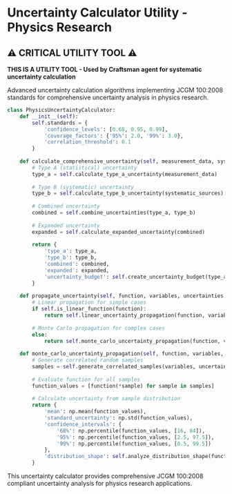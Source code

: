 # Uncertainty Calculator Utility - Physics Research

## ⚠️ CRITICAL UTILITY TOOL ⚠️

**THIS IS A UTILITY TOOL - Used by Craftsman agent for systematic uncertainty calculation**

Advanced uncertainty calculation algorithms implementing JCGM 100:2008 standards for comprehensive uncertainty analysis in physics research.

```python
class PhysicsUncertaintyCalculator:
    def __init__(self):
        self.standards = {
            'confidence_levels': [0.68, 0.95, 0.99],
            'coverage_factors': {'95%': 2.0, '99%': 3.0},
            'correlation_threshold': 0.1
        }
        
    def calculate_comprehensive_uncertainty(self, measurement_data, systematic_sources):
        # Type A (statistical) uncertainty
        type_a = self.calculate_type_a_uncertainty(measurement_data)
        
        # Type B (systematic) uncertainty
        type_b = self.calculate_type_b_uncertainty(systematic_sources)
        
        # Combined uncertainty
        combined = self.combine_uncertainties(type_a, type_b)
        
        # Expanded uncertainty
        expanded = self.calculate_expanded_uncertainty(combined)
        
        return {
            'type_a': type_a,
            'type_b': type_b, 
            'combined': combined,
            'expanded': expanded,
            'uncertainty_budget': self.create_uncertainty_budget(type_a, type_b)
        }
        
    def propagate_uncertainty(self, function, variables, uncertainties, correlations=None):
        # Linear propagation for simple cases
        if self.is_linear_function(function):
            return self.linear_uncertainty_propagation(function, variables, uncertainties, correlations)
        
        # Monte Carlo propagation for complex cases
        else:
            return self.monte_carlo_uncertainty_propagation(function, variables, uncertainties, correlations)
            
    def monte_carlo_uncertainty_propagation(self, function, variables, uncertainties, correlations, n_samples=100000):
        # Generate correlated random samples
        samples = self.generate_correlated_samples(variables, uncertainties, correlations, n_samples)
        
        # Evaluate function for all samples
        function_values = [function(*sample) for sample in samples]
        
        # Calculate uncertainty from sample distribution
        return {
            'mean': np.mean(function_values),
            'standard_uncertainty': np.std(function_values),
            'confidence_intervals': {
                '68%': np.percentile(function_values, [16, 84]),
                '95%': np.percentile(function_values, [2.5, 97.5]),
                '99%': np.percentile(function_values, [0.5, 99.5])
            },
            'distribution_shape': self.analyze_distribution_shape(function_values)
        }
```

This uncertainty calculator provides comprehensive JCGM 100:2008 compliant uncertainty analysis for physics research applications.